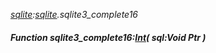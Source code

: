 _[sqlite](../../modules/sqlite/sqlite-module.md):[sqlite](../../modules/sqlite/sqlite-module.md).sqlite3\_complete16_
##### Function sqlite3\_complete16:[Int](../../modules/wonkey/wonkey-types-int.md)( sql:Void Ptr )
